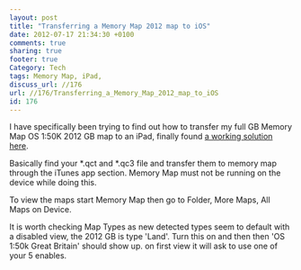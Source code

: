```yaml
---
layout: post
title: "Transferring a Memory Map 2012 map to iOS"
date: 2012-07-17 21:34:30 +0100 
comments: true
sharing: true
footer: true
Category: Tech
tags: Memory Map, iPad,
discuss_url: //176
url: //176/Transferring_a_Memory_Map_2012_map_to_iOS
id: 176
---
```

I have specifically been trying to find out how to transfer my full GB Memory Map OS 1:50K 2012 GB map to an iPad, finally found [a working solution here][ios].

Basically find your \*.qct and \*.qc3 file and transfer them to memory map through the iTunes app section. Memory Map must not be running on the device while doing this. 

To view the maps start Memory Map then go to Folder, More Maps, All Maps on Device.

It is worth checking Map Types as new detected types seem to default with a disabled view, the 2012 GB is type 'Land'. Turn this on and then then 'OS 1:50k Great Britain' should show up. on first view it will ask to use one of your 5 enables.

[ios]: http://www.memory-map.co.uk/kb/questions.php?questionid=86
